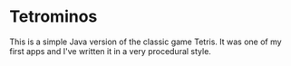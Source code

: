 # Tetrominos

This is a simple Java version of the classic game Tetris. It was one of my first apps and I've written it in a very procedural style.



